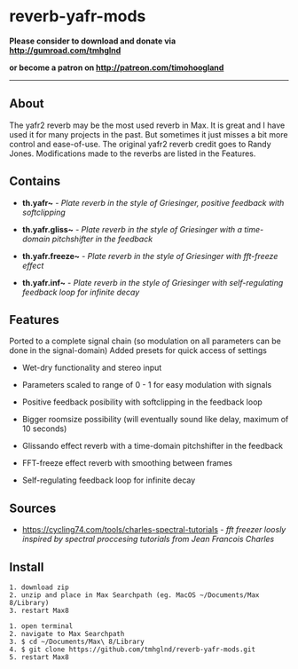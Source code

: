 # reverb-yafr-mods

**Please consider to download and donate via http://gumroad.com/tmhglnd**

**or become a patron on http://patreon.com/timohoogland**

---

## About

The yafr2 reverb may be the most used reverb in Max. It is great and I have used it for many projects in the past. But sometimes it just misses a bit more control and ease-of-use. The original yafr2 reverb credit goes to Randy Jones. Modifications made to the reverbs are listed in the Features.

## Contains

- **th.yafr~** - *Plate reverb in the style of Griesinger, positive feedback with softclipping*

- **th.yafr.gliss~** - *Plate reverb in the style of Griesinger with a time-domain pitchshifter in the feedback*

- **th.yafr.freeze~** - *Plate reverb in the style of Griesinger with fft-freeze effect*

- **th.yafr.inf~** - *Plate reverb in the style of Griesinger with self-regulating feedback loop for infinite decay*

## Features

Ported to a complete signal chain (so modulation on all parameters can be done in the signal-domain)
Added presets for quick access of settings

- Wet-dry functionality and stereo input

- Parameters scaled to range of 0 - 1 for easy modulation with signals

- Positive feedback posibility with softclipping in the feedback loop

- Bigger roomsize possibility (will eventually sound like delay, maximum of 10 seconds)

- Glissando effect reverb with a time-domain pitchshifter in the feedback

- FFT-freeze effect reverb with smoothing between frames

- Self-regulating feedback loop for infinite decay

## Sources

- https://cycling74.com/tools/charles-spectral-tutorials - *fft freezer loosly inspired by spectral proccesing tutorials from Jean Francois Charles*

## Install

```
1. download zip
2. unzip and place in Max Searchpath (eg. MacOS ~/Documents/Max 8/Library)
3. restart Max8
```

```
1. open terminal
2. navigate to Max Searchpath
3. $ cd ~/Documents/Max\ 8/Library
4. $ git clone https://github.com/tmhglnd/reverb-yafr-mods.git
5. restart Max8
```
